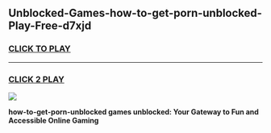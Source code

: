
## Unblocked-Games-how-to-get-porn-unblocked-Play-Free-d7xjd
<h3>
<a href="https://premium76.site?title=how-to-get-porn-unblocked&ref=20M">CLICK TO PLAY</a></h3>
<hr>

<h3>
<a href="https://premium76.site?title=how-to-get-porn-unblocked&ref=20M">CLICK 2 PLAY</a>
  
</h3>

<a href="https://premium76.site?title=how-to-get-porn-unblocked&ref=19M"><img src="https://clearcache.store/games.png"></a>


**how-to-get-porn-unblocked games unblocked: Your Gateway to Fun and Accessible Online Gaming**

